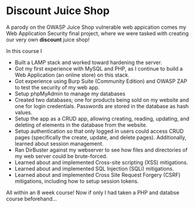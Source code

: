 # Discount Juice Shop

A parody on the OWASP Juice Shop vulnerable web appication comes my Web Application Security final project, where we were tasked with creating our very own **discount** juice shop!

In this course I
- Built a LAMP stack and worked toward hardening the server.
- Got my first experience with MySQL and PHP, as I continue to build a Web Application (an online store) on this stack.
- Got experience using Burp Suite (Community Edition) and OWASP ZAP to test the security of my web app.
- Setup phpMyAdmin to manage my databases
- Created two databases; one for products being sold on my website and one for login credentials. Passwords are stored in the database as hash values.
- Setup the app as a CRUD app, allowing creating, reading, updating, and deleting of elements in the database from the website.
- Setup authentication so that only logged in users could access CRUD pages (specifically the create, update, and delete pages). Additionally, learned about session management.
- Ran DirBuster against my webserver to see how files and directories of my web server could be brute-forced.
- Learned about and implemented Cross-site scripting (XSS) mitigations.
- Learned about and implemented SQL Injection (SQLi) mitigations.
- Learned about and implemented Cross Site Request Forgery (CSRF) mitigations, including how to setup session tokens.

All within an 8 week course! Now if only I had taken a PHP and databse course beforehand...
